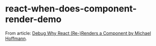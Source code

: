 # react-when-does-component-render-demo

From article:
[Debug Why React (Re-)Renders a Component by Michael Hoffmann](https://www.mokkapps.de/blog/debug-why-react-re-renders-a-component/).
